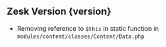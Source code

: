## Zesk Version {version}

- Removing reference to `$this` in static function in `modules/content/classes/Content/Data.php`
